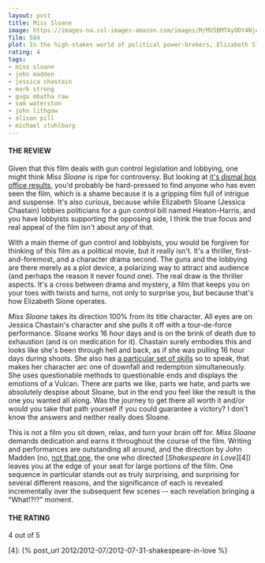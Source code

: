 ```yaml
---
layout: post
title: Miss Sloane
image: https://images-na.ssl-images-amazon.com/images/M/MV5BMTAyODY4Njc4MjBeQTJeQWpwZ15BbWU4MDI0NTIzMDAy._V1_UX182_CR0,0,182,268_AL_.jpg
film: 584
plot: In the high-stakes world of political power-brokers, Elizabeth Sloane is the most sought after and formidable lobbyist in D.C. But when taking on the most powerful opponent of her career, she finds winning may come at too high a price.
rating: 4
tags:
- miss sloane
- john madden
- jessica chastain
- mark strong
- gugu mbatha raw
- sam waterston
- john lithgow
- alison pill
- michael stuhlbarg
---
```


#### THE REVIEW
Given that this film deals with gun control legislation and lobbying, one might think *Miss Sloane* is ripe for controversy. But looking at [it's dismal box office results][1], you'd probably be hard-pressed to find anyone who has even seen the film, which is a shame because it is a gripping film full of intrigue and suspense. It's also curious, because while Elizabeth Sloane (Jessica Chastain) lobbies politicians for a gun control bill named Heaton-Harris, and you have lobbyists supporting the opposing side, I think the true focus and real appeal of the film isn't about any of that.

With a main theme of gun control and lobbyists, you would be forgiven for thinking of this film as a political movie, but it really isn't. It's a thriller, first-and-foremost, and a character drama second. The guns and the lobbying are there merely as a plot device, a polarizing way to attract and audience (and perhaps the reason it never found one). The real draw is the thriller aspects. It's a cross between drama and mystery, a film that keeps you on your toes with twists and turns, not only to surprise you, but because that's how Elizabeth Slone operates.

*Miss Sloane* takes its direction 100% from its title character. All eyes are on Jessica Chastain's character and she pulls it off with a tour-de-force performance. Sloane works 16 hour days and is on the brink of death due to exhaustion (and is on medication for it). Chastain surely embodies this and looks like she's been through hell and back, as if she was pulling 16 hour days during shoots. She also has [a particular set of skills][2] so to speak, that makes her character arc one of downfall and redemption simultaneously. She uses questionable methods to questionable ends and displays the emotions of a Vulcan. There are parts we like, parts we hate, and parts we absolutely despise about Sloane, but in the end you feel like the result is the one you wanted all along. Was the journey to get there all worth it and/or would you take that path yourself if you could guarantee a victory? I don't know the answers and neither really does Sloane.

This is not a film you sit down, relax, and turn your brain off for. *Miss Sloane* demands dedication and earns it throughout the course of the film. Writing and performances are outstanding all around, and the direction by John Madden (no, [not that one][3], the one who directed [*Shakespeare in Love*][4]) leaves you at the edge of your seat for large portions of the film. One sequence in particular stands out as truly surprising, and surprising for several different reasons, and the significance of each is revealed incrementally over the subsequent few scenes -- each revelation bringing a "What!?!?" moment.

#### THE RATING
4 out of 5

[1]: http://www.boxofficemojo.com/movies/?page=intl&id=misssloane.htm
[2]: https://www.youtube.com/watch?v=jZOywn1qArI
[3]: https://www.easports.com/madden-nfl
[4]: {% post_url 2012/2012-07/2012-07-31-shakespeare-in-love %}